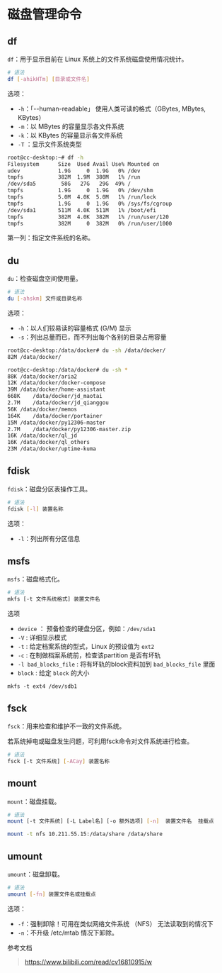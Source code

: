 # 磁盘管理命令

## df

`df`：用于显示目前在 Linux 系统上的文件系统磁盘使用情况统计。

```sh
# 语法
df [-ahikHTm] [目录或文件名]
```

选项：

- `-h`：「--human-readable」 使用人类可读的格式（GBytes, MBytes, KBytes）
- `-m`：以 MBytes 的容量显示各文件系统
- `-k`：以 KBytes 的容量显示各文件系统
- `-T` ：显示文件系统类型

```sh
root@cc-desktop:~# df -h
Filesystem      Size  Used Avail Use% Mounted on
udev            1.9G     0  1.9G   0% /dev
tmpfs           382M  1.9M  380M   1% /run
/dev/sda5        58G   27G   29G  49% /
tmpfs           1.9G     0  1.9G   0% /dev/shm
tmpfs           5.0M  4.0K  5.0M   1% /run/lock
tmpfs           1.9G     0  1.9G   0% /sys/fs/cgroup
/dev/sda1       511M  4.0K  511M   1% /boot/efi
tmpfs           382M  4.0K  382M   1% /run/user/120
tmpfs           382M     0  382M   0% /run/user/1000
```

第一列：指定文件系统的名称。

## du

`du`：检查磁盘空间使用量。

```sh
# 语法
du [-ahskm] 文件或目录名称
```

选项：

- `-h`：以人们较易读的容量格式 (G/M) 显示
- `-s`：列出总量而已，而不列出每个各别的目录占用容量

```sh
root@cc-desktop:/data/docker# du -sh /data/docker/
82M	/data/docker/

root@cc-desktop:/data/docker# du -sh *
88K	/data/docker/aria2
12K	/data/docker/docker-compose
39M	/data/docker/home-assistant
668K	/data/docker/jd_maotai
2.7M	/data/docker/jd_qianggou
56K	/data/docker/memos
164K	/data/docker/portainer
15M	/data/docker/py12306-master
2.7M	/data/docker/py12306-master.zip
16K	/data/docker/ql_jd
16K	/data/docker/ql_others
23M	/data/docker/uptime-kuma
```

## fdisk

`fdisk`：磁盘分区表操作工具。

```sh
# 语法
fdisk [-l] 装置名称
```

选项：

- `-l`：列出所有分区信息

## msfs

`msfs`：磁盘格式化。

```sh
# 语法
mkfs [-t 文件系统格式] 装置文件名
```

选项

- `device` ： 预备检查的硬盘分区，例如：`/dev/sda1`
- `-V` : 详细显示模式
- `-t` : 给定档案系统的型式，Linux 的预设值为 `ext2`
- `-c` : 在制做档案系统前，检查该partition 是否有坏轨
- `-l bad_blocks_file` : 将有坏轨的block资料加到 `bad_blocks_file` 里面
- `block` : 给定 `block` 的大小

```shell
mkfs -t ext4 /dev/sdb1
```

## fsck

`fsck`：用来检查和维护不一致的文件系统。

若系统掉电或磁盘发生问题，可利用fsck命令对文件系统进行检查。

```sh
# 语法
fsck [-t 文件系统] [-ACay] 装置名称
```

## mount

`mount`：磁盘挂载。

```sh
# 语法
mount [-t 文件系统] [-L Label名] [-o 额外选项] [-n]  装置文件名  挂载点
```

```sh
mount -t nfs 10.211.55.15:/data/share /data/share
```

## umount

`umount`：磁盘卸载。

```sh
# 语法
umount [-fn] 装置文件名或挂载点
```

选项：

- `-f`：强制卸除！可用在类似网络文件系统 （NFS） 无法读取到的情况下
- `-n`：不升级 /etc/mtab 情况下卸除。





参考文档

> https://www.bilibili.com/read/cv16810915/w